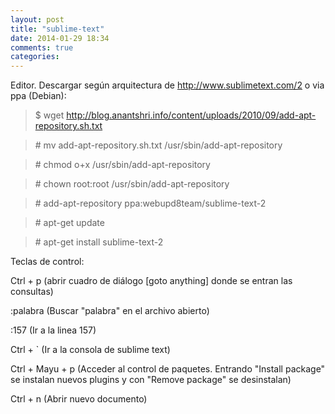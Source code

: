 ```yaml
---
layout: post
title: "sublime-text"
date: 2014-01-29 18:34
comments: true
categories: 
---
```

Editor. Descargar según arquitectura de http://www.sublimetext.com/2 o via ppa (Debian): 

>$ wget http://blog.anantshri.info/content/uploads/2010/09/add-apt-repository.sh.txt 

>\# mv add-apt-repository.sh.txt /usr/sbin/add-apt-repository 

>\# chmod o+x /usr/sbin/add-apt-repository 

>\# chown root:root /usr/sbin/add-apt-repository 

>\# add-apt-repository ppa:webupd8team/sublime-text-2 

>\# apt-get update 

>\# apt-get install sublime-text-2 

Teclas de control: 

Ctrl + p (abrir cuadro de diálogo [goto anything] donde se entran las consultas) 

:palabra (Buscar "palabra" en el archivo abierto) 

:157 (Ir a la linea 157) 

Ctrl + ` (Ir a la consola de sublime text) 

Ctrl + Mayu + p (Acceder al control de paquetes. Entrando "Install package" se instalan nuevos plugins y con "Remove package" se desinstalan) 

Ctrl + n (Abrir nuevo documento)


